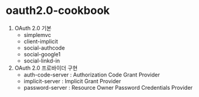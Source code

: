 # oauth2.0-cookbook

1. OAuth 2.0 기본
    - simplemvc
    - client-implicit
    - social-authcode
    - social-google1
    - social-linkd-in
2. OAuth 2.0 프로바이더 구현
    - auth-code-server : Authorization Code Grant Provider
    - implicit-server : Implicit Grant Provider
    - password-server : Resource Owner Password Credentials Provider